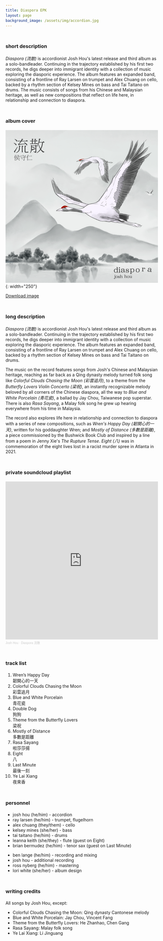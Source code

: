 ```yaml
---
title: Diaspora EPK
layout: page
background_image: /assets/img/accordion.jpg
---
```


### short description
*Diaspora (流散)* is accordionist Josh Hou's latest release and third album as a solo-bandleader. Continuing in the trajectory established by his first two records, he digs deeper into immigrant identity with a collection of music exploring the diasporic experience. The album features an expanded band, consisting of a frontline of Ray Larsen on trumpet and Alex Chuang on cello, backed by a rhythm section of Kelsey Mines on bass and Tai Taitano on drums. The music consists of songs from his Chinese and Malaysian heritage, as well as new compositions that reflect on life here, in relationship and connection to diaspora.

### album cover
![Image](/img/diaspora-cover.png){: width="250"}

<a href="/img/diaspora-cover.png" download>Download image</a>

### long description
*Diaspora (流散)* is accordionist Josh Hou's latest release and third album as a solo-bandleader. Continuing in the trajectory established by his first two records, he digs deeper into immigrant identity with a collection of music exploring the diasporic experience. The album features an expanded band, consisting of a frontline of Ray Larsen on trumpet and Alex Chuang on cello, backed by a rhythm section of Kelsey Mines on bass and Tai Taitano on drums.

The music on the record features songs from Josh's Chinese and Malaysian heritage, reaching as far back as a Qing dynasty melody turned folk song like *Colorful Clouds Chasing the Moon (彩雲追月)*, to a theme from the *Butterfly Lovers Violin Concerto (梁祝)*, an instantly recognizable melody beloved by all corners of the Chinese diaspora, all the way to *Blue and White Porcelain (青花瓷)*, a ballad by Jay Chou, Taiwanese pop superstar. There is also *Rasa Sayang*, a Malay folk song he grew up hearing everywhere from his time in Malaysia.

The record also explores life here in relationship and connection to diaspora with a series of new compositions, such as *Wren's Happy Day (韌開心的一天)*, written for his goddaughter Wren; and *Mostly of Distance (多數是距離)*, a piece commissioned by the Bushwick Book Club and inspired by a line from a poem in Jenny Xie's *The Rupture Tense*. *Eight (八)* was in commemoration of the eight lives lost in a racist murder spree in Atlanta in 2021.

### private soundcloud playlist

<iframe width="100%" height="520" scrolling="no" frameborder="no" allow="autoplay" src="https://w.soundcloud.com/player/?url=https%3A//api.soundcloud.com/playlists/1831811709%3Fsecret_token%3Ds-INvCLFHZYvA&color=%23ff5500&auto_play=false&hide_related=false&show_comments=true&show_user=true&show_reposts=false&show_teaser=true"></iframe><div style="font-size: 10px; color: #cccccc;line-break: anywhere;word-break: normal;overflow: hidden;white-space: nowrap;text-overflow: ellipsis; font-family: Interstate,Lucida Grande,Lucida Sans Unicode,Lucida Sans,Garuda,Verdana,Tahoma,sans-serif;font-weight: 100;"><a href="https://soundcloud.com/accordionjosh" title="Josh Hou" target="_blank" style="color: #cccccc; text-decoration: none;">Josh Hou</a> · <a href="https://soundcloud.com/accordionjosh/sets/diaspora/s-INvCLFHZYvA" title="Diaspora 流散" target="_blank" style="color: #cccccc; text-decoration: none;">Diaspora 流散</a></div>

### track list
<ol>
<li>Wren’s Happy Day<br/>
韌開心的一天</li>

<li>Colorful Clouds Chasing the Moon<br/>
彩雲追月</li>

<li>Blue and White Porcelain<br/>
青花瓷</li>

<li>Double Dog<br/>
狗狗</li>

<li>Theme from the Butterfly Lovers<br/>
梁祝</li>

<li>Mostly of Distance<br/>
多數是距離</li>

<li>Rasa Sayang<br/>
啦莎莎揚</li>

<li>Eight<br/>
八</li>

<li>Last Minute<br/>
最後一刻</li>

<li>Ye Lai Xiang<br/>
夜來香</li>
</ol>


### personnel
<ul>
<li>josh hou (he/him) - accordion</li>
<li>ray larsen (he/him) - trumpet, flugelhorn</li>
<li>alex chuang (they/them) - cello</li>
<li>kelsey mines (she/her) - bass</li>
<li>tai taitano (he/him) - drums</li>
<li>leanna keith (she/they) - flute (guest on Eight)</li>
<li>brian bermudez (he/him) - tenor sax (guest on Last Minute)</li>
</ul>

<ul>
<li>ben lange (he/him) - recording and mixing</li>
<li>josh hou - additional recording</li>
<li>ross nyberg (he/him) - mastering</li>
<li>lori white (she/her) - album design</li>
</ul>


### writing credits

All songs by Josh Hou, except:

<ul>
<li>Colorful Clouds Chasing the Moon: Qing dynasty Cantonese melody</li>
<li>Blue and White Porcelain: Jay Chou, Vincent Fang</li>
<li>Theme from the Butterfly Lovers: He Zhanhao, Chen Gang</li>
<li>Rasa Sayang: Malay folk song</li>
<li>Ye Lai Xiang: Li Jinguang</li>
</ul>

<style>
h3 {
  margin-top: 50px;
  margin-bottom: 20px;
}

h3:first-child {
  margin-top: 0;
}
</style>
